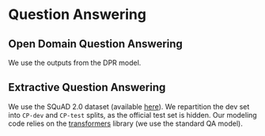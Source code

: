 # Question Answering

## Open Domain Question Answering

We use the outputs from the DPR model.

## Extractive Question Answering

We use the SQuAD 2.0 dataset (available [here](https://rajpurkar.github.io/SQuAD-explorer/)). We repartition the dev set into `CP-dev` and `CP-test` splits, as the official test set is hidden. Our modeling code relies on the [transformers](https://github.com/huggingface/transformers) library (we use the standard QA model).